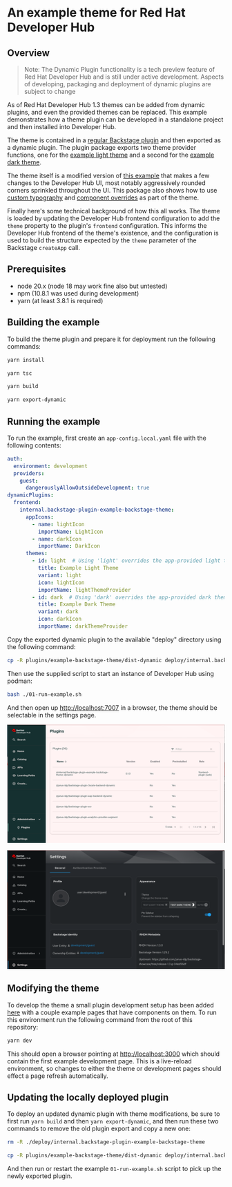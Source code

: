 
# An example theme for Red Hat Developer Hub

## Overview

> Note: The Dynamic Plugin functionality is a tech preview feature of Red Hat Developer Hub and is still under active development.  Aspects of developing, packaging and deployment of dynamic plugins are subject to change

As of Red Hat Developer Hub 1.3 themes can be added from dynamic plugins, and even the provided themes can be replaced.  This example demonstrates how a theme plugin can be developed in a standalone project and then installed into Developer Hub.  

The theme is contained in a [regular Backstage plugin](plugins/example-backstage-theme/src/plugin.ts#L5-L9) and then exported as a dynamic plugin.  The plugin package exports two theme provider functions, one for the [example light theme](./plugins/example-backstage-theme/src/theme/providers.tsx#L6-L8) and a second for the [example dark theme](./plugins/example-backstage-theme/src/theme/providers.tsx#L10-L12).

The theme itself is a modified version of [this example](https://github.com/backstage/demo/blob/7e86905ff207af3391511ffe38543a9c331090d0/packages/app/src/theme/aperture.ts) that makes a few changes to the Developer Hub UI, most notably aggressively rounded corners sprinkled throughout the UI.  This package also shows how to use [custom typography](plugins/example-backstage-theme/src/theme/consts.ts#L10-L43) and [component overrides](./plugins/example-backstage-theme/src/theme/componentOverrides.ts) as part of the theme.

Finally here's some technical background of how this all works.  The theme is loaded by updating the Developer Hub frontend configuration to add the `theme` property to the plugin's `frontend` configuration.  This informs the Developer Hub frontend of the theme's existence, and the configuration is used to build the structure expected by the `theme` parameter of the Backstage `createApp` call.

## Prerequisites

* node 20.x (node 18 may work fine also but untested)
* npm (10.8.1 was used during development)
* yarn (at least 3.8.1 is required)

## Building the example

To build the theme plugin and prepare it for deployment run the following commands:

```bash
yarn install
```

```bash
yarn tsc 
```

```bash
yarn build
```

```bash
yarn export-dynamic
```

## Running the example

To run the example, first create an `app-config.local.yaml` file with the following contents:

```yaml
auth:
  environment: development
  providers:
    guest:
      dangerouslyAllowOutsideDevelopment: true
dynamicPlugins:
  frontend:
    internal.backstage-plugin-example-backstage-theme:
      appIcons:
        - name: lightIcon
          importName: LightIcon
        - name: darkIcon
          importName: DarkIcon
      themes:
        - id: light  # Using 'light' overrides the app-provided light theme
          title: Example Light Theme
          variant: light
          icon: lightIcon
          importName: lightThemeProvider
        - id: dark  # Using 'dark' overrides the app-provided dark theme
          title: Example Dark Theme
          variant: dark
          icon: darkIcon
          importName: darkThemeProvider
```

Copy the exported dynamic plugin to the available "deploy" directory using the following command:

```bash
cp -R plugins/example-backstage-theme/dist-dynamic deploy/internal.backstage-plugin-example-backstage-theme
```

Then use the supplied script to start an instance of Developer Hub using podman:

```bash
bash ./01-run-example.sh
```

And then open up <http://localhost:7007> in a browser, the theme should be selectable in the settings page.

![screenshot of example light theme](./screenshots/screenshot-light.png)

![screenshot of example dark theme](./screenshots/screenshot-dark.png)

## Modifying the theme

To develop the theme a small plugin development setup has been added [here](./plugins/example-backstage-theme/dev/index.tsx) with a couple example pages that have components on them.  To run this environment run the following command from the root of this repository:

```bash
yarn dev
```

This should open a browser pointing at <http://localhost:3000> which should contain the first example development page.  This is a live-reload environment, so changes to either the theme or development pages should effect a page refresh automatically.

## Updating the locally deployed plugin

To deploy an updated dynamic plugin with theme modifications, be sure to first run `yarn build` and then `yarn export-dynamic`, and then run these two commands to remove the old plugin export and copy a new one:

```bash
rm -R ./deploy/internal.backstage-plugin-example-backstage-theme
```

```bash
cp -R plugins/example-backstage-theme/dist-dynamic deploy/internal.backstage-plugin-example-backstage-theme
```

And then run or restart the example `01-run-example.sh` script to pick up the newly exported plugin.
